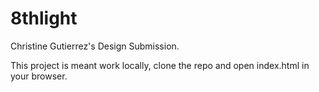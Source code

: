 # 8thlight
Christine Gutierrez's Design Submission. 

This project is meant work locally, clone the repo and open index.html in your browser. 
